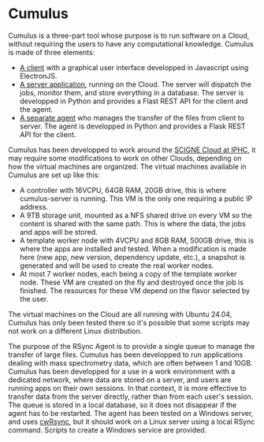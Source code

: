 # Cumulus

Cumulus is a three-part tool whose purpose is to run software on a Cloud, without requiring the users to have any computational knowledge. Cumulus is made of three elements: 
* [A client](https://github.com/LSMBO/cumulus-client) with a graphical user interface developped in Javascript using ElectronJS.
* [A server application](https://github.com/LSMBO/cumulus_server), running on the Cloud. The server will dispatch the jobs, monitor them, and store everything in a database. The server is developped in Python and provides a Flast REST API for the client and the agent.
* [A separate agent](https://github.com/LSMBO/cumulus_rsync) who manages the transfer of the files from client to server. The agent is developped in Python and provides a Flask REST API for the client.

Cumulus has been developped to work around the [SCIGNE Cloud at IPHC](https://scigne.fr/), it may require some modifications to work on other Clouds, depending on how the virtual machines are organized. The virtual machines available in Cumulus are set up like this:
* A controller with 16VCPU, 64GB RAM, 20GB drive, this is where cumulus-server is running. This VM is the only one requiring a public IP address.
* A 9TB storage unit, mounted as a NFS shared drive on every VM so the content is shared with the same path. This is where the data, the jobs and apps will be stored.
* A template worker node with 4VCPU and 8GB RAM, 500GB drive, this is where the apps are installed and tested. When a modification is made here (new app, new version, dependency update, etc.), a snapshot is generated and will be used to create the real worker nodes.
* At most 7 worker nodes, each being a copy of the template worker node. These VM are created on the fly and destroyed once the job is finished. The resources for these VM depend on the flavor selected by the user.

The virtual machines on the Cloud are all running with Ubuntu 24.04, Cumulus has only been tested there so it's possible that some scripts may not work on a different Linux distribution.

The purpose of the RSync Agent is to provide a single queue to manage the transfer of large files. Cumulus has been developped to run applications dealing with mass spectrometry data, which are often between 1 and 10GB. Cumulus has been developped for a use in a work environment with a dedicated network, where data are stored on a server, and users are running apps on their own sessions. In that context, it is more effective to transfer data from the server directly, rather than from each user's session. The queue is stored in a local database, so it does not disappear if the agent has to be restarted.
The agent has been tested on a Windows server, and uses [cwRsync](https://www.itefix.net/cwrsync), but it should work on a Linux server using a local RSync command. Scripts to create a Windows service are provided.


